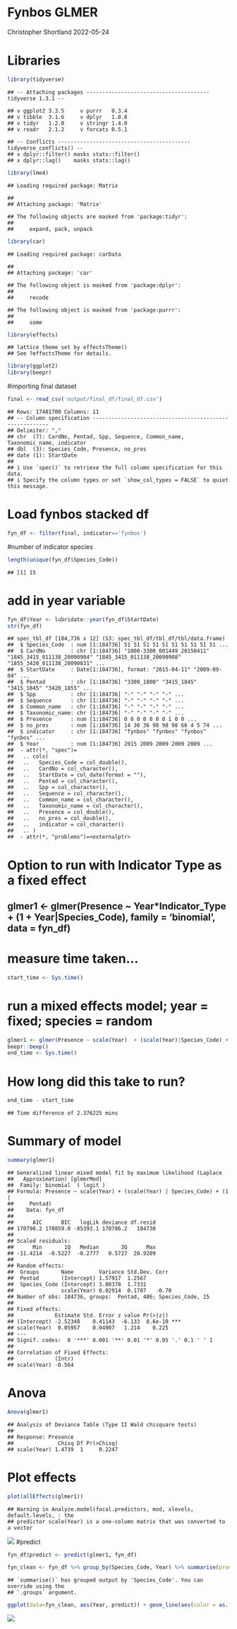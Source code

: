 Fynbos GLMER
================
Christopher Shortland
2022-05-24

# Libraries

``` r
library(tidyverse)
```

    ## -- Attaching packages --------------------------------------- tidyverse 1.3.1 --

    ## v ggplot2 3.3.5     v purrr   0.3.4
    ## v tibble  3.1.6     v dplyr   1.0.8
    ## v tidyr   1.2.0     v stringr 1.4.0
    ## v readr   2.1.2     v forcats 0.5.1

    ## -- Conflicts ------------------------------------------ tidyverse_conflicts() --
    ## x dplyr::filter() masks stats::filter()
    ## x dplyr::lag()    masks stats::lag()

``` r
library(lme4)
```

    ## Loading required package: Matrix

    ## 
    ## Attaching package: 'Matrix'

    ## The following objects are masked from 'package:tidyr':
    ## 
    ##     expand, pack, unpack

``` r
library(car)
```

    ## Loading required package: carData

    ## 
    ## Attaching package: 'car'

    ## The following object is masked from 'package:dplyr':
    ## 
    ##     recode

    ## The following object is masked from 'package:purrr':
    ## 
    ##     some

``` r
library(effects)
```

    ## lattice theme set by effectsTheme()
    ## See ?effectsTheme for details.

``` r
library(ggplot2)
library(beepr)
```

\#importing final dataset

``` r
final <- read_csv('output/final_df/final_df.csv')
```

    ## Rows: 17481700 Columns: 11
    ## -- Column specification --------------------------------------------------------
    ## Delimiter: ","
    ## chr  (7): CardNo, Pentad, Spp, Sequence, Common_name, Taxonomic_name, indicator
    ## dbl  (3): Species_Code, Presence, no_pres
    ## date (1): StartDate
    ## 
    ## i Use `spec()` to retrieve the full column specification for this data.
    ## i Specify the column types or set `show_col_types = FALSE` to quiet this message.

# Load fynbos stacked df

``` r
fyn_df <- filter(final, indicator=='fynbos')
```

\#number of indicator species

``` r
length(unique(fyn_df$Species_Code))
```

    ## [1] 15

# add in year variable

``` r
fyn_df$Year <- lubridate::year(fyn_df$StartDate)
str(fyn_df)
```

    ## spec_tbl_df [184,736 x 12] (S3: spec_tbl_df/tbl_df/tbl/data.frame)
    ##  $ Species_Code  : num [1:184736] 51 51 51 51 51 51 51 51 51 51 ...
    ##  $ CardNo        : chr [1:184736] "1800-3300_001449_20150411" "1845_3415_011138_20090904" "1845_3415_011138_20090908" "1855_3420_011138_20090831" ...
    ##  $ StartDate     : Date[1:184736], format: "2015-04-11" "2009-09-04" ...
    ##  $ Pentad        : chr [1:184736] "3300_1800" "3415_1845" "3415_1845" "3420_1855" ...
    ##  $ Spp           : chr [1:184736] "-" "-" "-" "-" ...
    ##  $ Sequence      : chr [1:184736] "-" "-" "-" "-" ...
    ##  $ Common_name   : chr [1:184736] "-" "-" "-" "-" ...
    ##  $ Taxonomic_name: chr [1:184736] "-" "-" "-" "-" ...
    ##  $ Presence      : num [1:184736] 0 0 0 0 0 0 0 1 0 0 ...
    ##  $ no_pres       : num [1:184736] 14 36 36 98 98 98 66 4 5 74 ...
    ##  $ indicator     : chr [1:184736] "fynbos" "fynbos" "fynbos" "fynbos" ...
    ##  $ Year          : num [1:184736] 2015 2009 2009 2009 2009 ...
    ##  - attr(*, "spec")=
    ##   .. cols(
    ##   ..   Species_Code = col_double(),
    ##   ..   CardNo = col_character(),
    ##   ..   StartDate = col_date(format = ""),
    ##   ..   Pentad = col_character(),
    ##   ..   Spp = col_character(),
    ##   ..   Sequence = col_character(),
    ##   ..   Common_name = col_character(),
    ##   ..   Taxonomic_name = col_character(),
    ##   ..   Presence = col_double(),
    ##   ..   no_pres = col_double(),
    ##   ..   indicator = col_character()
    ##   .. )
    ##  - attr(*, "problems")=<externalptr>

# Option to run with Indicator Type as a fixed effect

## glmer1 \<- glmer(Presence \~ Year\*Indicator_Type + (1 + Year\|Species_Code), family = ‘binomial’, data = fyn_df)

# measure time taken…

``` r
start_time <- Sys.time()
```

# run a mixed effects model; year = fixed; species = random

``` r
glmer1 <- glmer(Presence ~ scale(Year)  + (scale(Year)|Species_Code) + (1|Pentad), family = 'binomial', data = fyn_df)
beepr::beep()
end_time <- Sys.time()
```

# How long did this take to run?

``` r
end_time - start_time
```

    ## Time difference of 2.376225 mins

# Summary of model

``` r
summary(glmer1)
```

    ## Generalized linear mixed model fit by maximum likelihood (Laplace
    ##   Approximation) [glmerMod]
    ##  Family: binomial  ( logit )
    ## Formula: Presence ~ scale(Year) + (scale(Year) | Species_Code) + (1 |  
    ##     Pentad)
    ##    Data: fyn_df
    ## 
    ##      AIC      BIC   logLik deviance df.resid 
    ## 170798.2 170859.0 -85393.1 170786.2   184730 
    ## 
    ## Scaled residuals: 
    ##      Min       1Q   Median       3Q      Max 
    ## -11.4214  -0.5227  -0.2777   0.5727  20.9209 
    ## 
    ## Random effects:
    ##  Groups       Name        Variance Std.Dev. Corr 
    ##  Pentad       (Intercept) 1.57917  1.2567        
    ##  Species_Code (Intercept) 3.00378  1.7331        
    ##               scale(Year) 0.02914  0.1707   -0.70
    ## Number of obs: 184736, groups:  Pentad, 486; Species_Code, 15
    ## 
    ## Fixed effects:
    ##             Estimate Std. Error z value Pr(>|z|)    
    ## (Intercept) -2.52348    0.41143  -6.133  8.6e-10 ***
    ## scale(Year)  0.05957    0.04907   1.214    0.225    
    ## ---
    ## Signif. codes:  0 '***' 0.001 '**' 0.01 '*' 0.05 '.' 0.1 ' ' 1
    ## 
    ## Correlation of Fixed Effects:
    ##             (Intr)
    ## scale(Year) -0.564

# Anova

``` r
Anova(glmer1)
```

    ## Analysis of Deviance Table (Type II Wald chisquare tests)
    ## 
    ## Response: Presence
    ##              Chisq Df Pr(>Chisq)
    ## scale(Year) 1.4739  1     0.2247

# Plot effects

``` r
plot(allEffects(glmer1))
```

    ## Warning in Analyze.model(focal.predictors, mod, xlevels, default.levels, : the
    ## predictor scale(Year) is a one-column matrix that was converted to a vector

![](fynbos_glmer_files/figure-gfm/unnamed-chunk-11-1.png)<!-- -->
\#predict

``` r
fyn_df$predict <- predict(glmer1, fyn_df)

fyn_clean <- fyn_df %>% group_by(Species_Code, Year) %>% summarise(predict = mean(predict))
```

    ## `summarise()` has grouped output by 'Species_Code'. You can override using the
    ## `.groups` argument.

``` r
ggplot(data=fyn_clean, aes(Year, predict)) + geom_line(aes(color = as.factor(Species_Code)))
```

![](fynbos_glmer_files/figure-gfm/unnamed-chunk-13-1.png)<!-- -->
